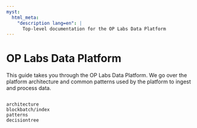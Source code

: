 ```yaml
---
myst:
  html_meta:
    "description lang=en": |
      Top-level documentation for the OP Labs Data Platform
---
```


# OP Labs Data Platform

This guide takes you through the OP Labs Data Platform. We go over the platform architecture and
common patterns used by the platform to ingest and process data.


```{toctree}

architecture
blockbatch/index
patterns
decisiontree
```
